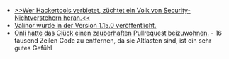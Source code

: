 * [>>Wer Hackertools verbietet, züchtet ein Volk von Security-Nichtverstehern heran.<<](https://blog.fefe.de/?ts=99148cf2)
* [Valinor wurde in der Version 1.15.0 veröffentlicht.](https://github.com/CuyZ/Valinor/releases/tag/1.15.0)
* [Onli hatte das Glück einen zauberhaften Pullrequest beizuwohnen.](https://www.onli-blogging.de/2501/Mein-liebster-Pullrequest.html) - 16 tausend Zeilen Code zu entfernen, da sie Altlasten sind, ist ein sehr gutes Gefühl

